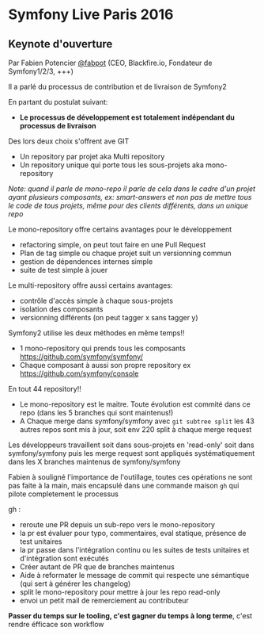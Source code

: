 # Symfony Live Paris 2016

## Keynote d'ouverture
Par Fabien Potencier [@fabpot](https://twitter.com/fabpot) (CEO, Blackfire.io, Fondateur de Symfony1/2/3, +++)

Il a parlé du processus de contribution et de livraison de Symfony2

En partant du postulat suivant:
  * **Le processus de développement est totalement indépendant du processus de livraison**

Des lors deux choix s'offrent ave GIT
  * Un repository par projet aka Multi repository
  * Un repository unique qui porte tous les sous-projets aka mono-repository

_Note: quand il parle de mono-repo il parle de cela dans le cadre d'un projet ayant plusieurs composants, ex: smart-answers
et non pas de mettre tous le code de tous projets, même pour des clients différents, dans un unique repo_

Le mono-repository offre certains avantages pour le développement
  * refactoring simple, on peut tout faire en une Pull Request
  * Plan de tag simple ou chaque projet suit un versionning commun
  * gestion de dépendences internes simple
  * suite de test simple à jouer

Le multi-repository offre aussi certains avantages:
  * contrôle d'accès simple à chaque sous-projets
  * isolation des composants
  * versionning différents (on peut tagger x sans tagger y)

Symfony2 utilise les deux méthodes en même temps!!
  * 1 mono-repository qui prends tous les composants https://github.com/symfony/symfony/
  * Chaque composant à aussi son propre repository ex https://github.com/symfony/console

En tout 44 repository!!
  * Le mono-repository est le maitre. Toute évolution est commité dans ce repo (dans les 5 branches qui sont maintenus!)
  * A Chaque merge dans symfony/symfony avec `git subtree split` les 43 autres repos sont mis à jour, soit env 220 split à chaque merge request

Les développeurs travaillent soit dans sous-projets en 'read-only' soit dans symfony/symfony
puis les merge request sont appliqués systématiquement dans les X branches maintenus de symfony/symfony

Fabien à souligné l'importance de l'outillage, toutes ces opérations ne sont pas faite à la main,
mais encapsulé dans une commande maison `gh` qui pilote completement le processus

gh :
  * reroute une PR depuis un sub-repo vers le mono-repository
  * la pr est évaluer pour typo, commentaires, eval statique, présence de test unitaires
  * la pr passe dans l'intégration continu ou les suites de tests unitaires et d'intégration sont exécutés
  * Créer autant de PR que de branches maintenus
  * Aide à reformater le message de commit qui respecte une sémantique (qui sert à générer les changelog)
  * split le mono-repository pour mettre à jour les repo read-only
  * envoi un petit mail de remerciement au contributeur

**Passer du temps sur le tooling, c'est gagner du temps à long terme**, c'est rendre éfficace son workflow
